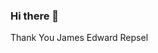 ### Hi there 👋

<!--
**Jamesrepsel1/Jamesrepsel1 is a ✨ _special_ ✨ repository because its `README.md` (this file) appears on your GitHub profile.

Here are some ideas to get you started:

- 🔭 I’m currently working on UV Lighting Syste.
- 🌱 I’m currently learning on how my liscense work
- 👯 I’m looking to collaborate onMy Intellectual Properties and Copyrights infring.ents
- 🤔 I’m looking for help with ...
- 💬 Ask me about My Company Or UV Lighting Systems
- 📫 How to reach me: ...  James Edward Repsel at. # 1
 815 797 4702or at uvlsystem@outlook.com
- 😄 Pronouns: ...
- ⚡ Fun fact: make a respectable offer
--> Thank You James Edward Repsel
